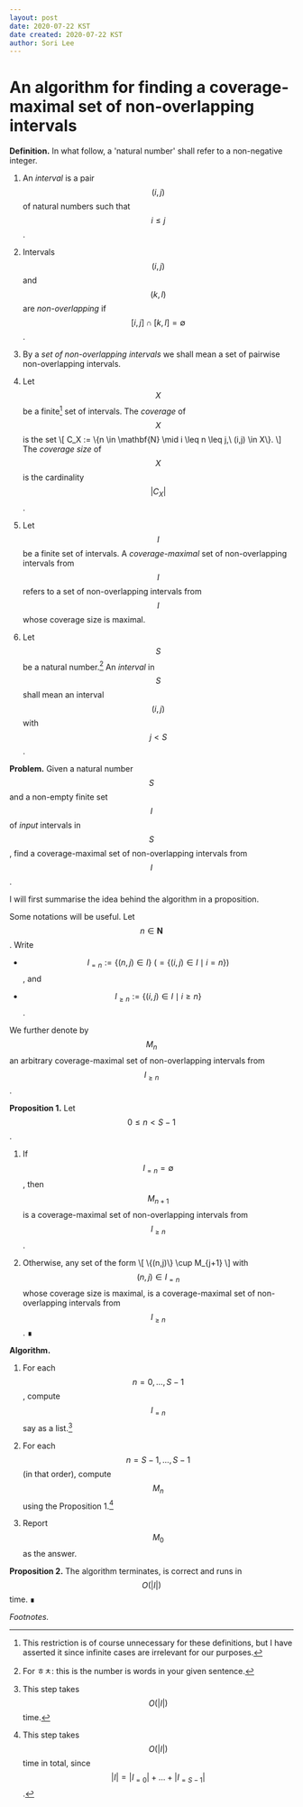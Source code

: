 ```yaml
---
layout: post
date: 2020-07-22 KST
date created: 2020-07-22 KST
author: Sori Lee
---
```


# An algorithm for finding a coverage-maximal set of non-overlapping intervals

**Definition.** In what follow, a 'natural number' shall refer to a non-negative integer.

1. An *interval* is a pair $$(i,j)$$ of natural numbers such that $$i \leq j$$.

2. Intervals $$(i,j)$$ and $$(k,l)$$ are *non-overlapping* if $$[i,j] \cap [k,l] = \emptyset$$.

3. By a *set of non-overlapping intervals* we shall mean a set of pairwise non-overlapping intervals.

4. Let $$X$$ be a finite[^1] set of intervals. The *coverage* of $$X$$ is the set
\\[
C_X := \\{n \in \mathbf{N} \mid i \leq n \leq j,\ (i,j) \in X\\}.
\\]
The *coverage size* of $$X$$ is the cardinality $$\lvert C_X \rvert$$.

5. Let $$I$$ be a finite set of intervals. A *coverage-maximal* set of non-overlapping intervals from $$I$$ refers to a set of non-overlapping intervals from $$I$$ whose coverage size is maximal.

6. Let $$S$$ be a natural number.[^2]
An *interval* in $$S$$ shall mean an interval $$(i,j)$$ with $$j < S$$.

[^1]: This restriction is of course unnecessary for these definitions, but I have asserted it since infinite cases are irrelevant for our purposes.

[^2]: For ㅎㅊ: this is the number is words in your given sentence.

**Problem.** Given a natural number $$S$$ and a non-empty finite set $$I$$ of *input* intervals in $$S$$, find a coverage-maximal set of non-overlapping intervals from $$I$$.

I will first summarise the idea behind the algorithm in a proposition.

Some notations will be useful.
Let $$n \in \mathbf{N}$$.
Write

- $$I_{=n} := \{(n,j) \in I\}\ (= \{(i,j) \in I \mid i = n\})$$, and

- $$I_{\geq n} := \{(i,j) \in I \mid i \geq n\}$$.

We further denote by $$M_n$$ an arbitrary coverage-maximal set of non-overlapping intervals from $$I_{\geq n}$$.

<!--
Now the idea behind the algorithm to be presented is summarised in:
-->

<!--
**Proposition.**
Let $$0 \leq n < S-1$$.
Write
\\[
(n,m) = \mathop{argmax}_{(n,j) \in I_{=n}} |C_{\\{(n,j)\\} \cup M_{j+1}}|.
\\]
Then $$\{(n,m)\} \cup M_{j+1}$$ is a coverage-maximal set of non-overlapping intervals from $$I_{\geq n}$$.
-->

**Proposition 1.** Let $$0 \leq n < S-1$$.

1. If $$I_{=n} = \emptyset$$, then $$M_{n+1}$$ is a coverage-maximal set of non-overlapping intervals from $$I_{\geq n}$$.

2. Otherwise, any set of the form
\\[
\\{(n,j)\\} \cup M_{j+1}
\\]
with $$(n,j) \in I_{=n}$$ whose coverage size is maximal, is a coverage-maximal set of non-overlapping intervals from $$I_{\geq n}$$. ∎

**Algorithm.**

1. For each $$n = 0, \ldots, S-1$$, compute $$I_{=n}$$ say as a list.[^3]

2. For each $$n = S-1, \ldots, S-1$$ (in that order), compute $$M_n$$ using the Proposition 1.[^4]

3. Report $$M_0$$ as the answer.

[^3]: This step takes $$O(\lvert I \rvert)$$ time.

[^4]: This step takes $$O(\lvert I \rvert)$$ time in total, since $$\lvert I \rvert = \lvert I_{=0} \rvert + \ldots + \lvert I_{=S-1} \rvert$$.

**Proposition 2.** The algorithm terminates, is correct and runs in $$O(\lvert I \rvert)$$ time. ∎

*Footnotes.*

